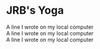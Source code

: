 # JRB's Yoga
A line I wrote on my local computer  
A line I wrote on my local computer  
A line I wrote on my local computer  
